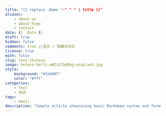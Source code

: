 ```yaml
---
title: "{{ replace .Name "-" " " | title }}"
aliases:
    - about-us
    - about-hugo
    - contact
date: {{ .Date }}
draft: true
hidden: false
comments: true //显示 / 隐藏评论区
license: true
math: false
slug: test-chinese
image: helena-hertz-wWZzXlDpMog-unsplash.jpg
style:
    background: "#2a9d8f"
    color: "#fff"
categories:
    - Test
    - 测试
tags: 
    - emoji
description: "Sample article showcasing basic Markdown syntax and formatting for HTML elements."
---
```



